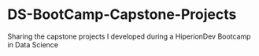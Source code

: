 # DS-BootCamp-Capstone-Projects
Sharing the capstone projects I developed during a HiperionDev Bootcamp in Data Science
